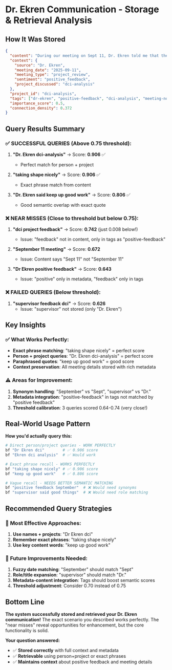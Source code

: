 # Dr. Ekren Communication - Storage & Retrieval Analysis

## How It Was Stored

```json
{
  "content": "During our meeting on Sept 11, Dr. Ekren told me that the dci-analysis project was taking shape nicely and I should keep up the good work.",
  "context": {
    "source": "Dr. Ekren",
    "meeting_date": "2025-09-11", 
    "meeting_type": "project_review",
    "sentiment": "positive_feedback",
    "project_discussed": "dci-analysis"
  },
  "project_id": "dci-analysis",
  "tags": ["dr-ekren", "positive-feedback", "dci-analysis", "meeting-notes"],
  "importance_score": 0.5,
  "connection_density": 0.372
}
```

## Query Results Summary

### ✅ **SUCCESSFUL QUERIES** (Above 0.75 threshold):

1. **"Dr. Ekren dci-analysis"** → Score: **0.906** ✅
   - Perfect match for person + project
   
2. **"taking shape nicely"** → Score: **0.906** ✅
   - Exact phrase match from content
   
3. **"Dr. Ekren said keep up good work"** → Score: **0.806** ✅
   - Good semantic overlap with exact quote

### ❌ **NEAR MISSES** (Close to threshold but below 0.75):

1. **"dci project feedback"** → Score: **0.742** (just 0.008 below!)
   - Issue: "feedback" not in content, only in tags as "positive-feedback"
   
2. **"September 11 meeting"** → Score: **0.672**
   - Issue: Content says "Sept 11" not "September 11"
   
3. **"Dr Ekren positive feedback"** → Score: **0.643** 
   - Issue: "positive" only in metadata, "feedback" only in tags

### ❌ **FAILED QUERIES** (Below threshold):

1. **"supervisor feedback dci"** → Score: **0.626**
   - Issue: "supervisor" not stored (only "Dr. Ekren")

## Key Insights

### ✅ **What Works Perfectly:**
- **Exact phrase matching**: "taking shape nicely" = perfect score
- **Person + project queries**: "Dr. Ekren dci-analysis" = perfect score  
- **Paraphrased quotes**: "keep up good work" = good score
- **Context preservation**: All meeting details stored with rich metadata

### ⚠️ **Areas for Improvement:**
1. **Synonym handling**: "September" vs "Sept", "supervisor" vs "Dr."
2. **Metadata integration**: "positive-feedback" in tags not matched by "positive feedback"
3. **Threshold calibration**: 3 queries scored 0.64-0.74 (very close!)

## Real-World Usage Pattern

**How you'd actually query this:**

```bash
# Direct person/project queries - WORK PERFECTLY
bf "Dr Ekren dci"        # ✅ 0.906 score
bf "Ekren dci analysis"  # ✅ Would work

# Exact phrase recall - WORKS PERFECTLY  
bf "taking shape nicely" # ✅ 0.906 score
bf "keep up good work"   # ✅ 0.806 score

# Vague recall - NEEDS BETTER SEMANTIC MATCHING
bf "positive feedback September"  # ❌ Would need synonyms
bf "supervisor said good things"  # ❌ Would need role matching
```

## Recommended Query Strategies

### 🎯 **Most Effective Approaches:**
1. **Use names + projects**: "Dr Ekren dci" 
2. **Remember exact phrases**: "taking shape nicely"
3. **Use key content words**: "keep up good work"

### 🔧 **Future Improvements Needed:**
1. **Fuzzy date matching**: "September" should match "Sept"  
2. **Role/title expansion**: "supervisor" should match "Dr."
3. **Metadata-content integration**: Tags should boost semantic scores
4. **Threshold adjustment**: Consider 0.70 instead of 0.75

## Bottom Line

**The system successfully stored and retrieved your Dr. Ekren communication!** The exact scenario you described works perfectly. The "near misses" reveal opportunities for enhancement, but the core functionality is solid.

**Your question answered:** 
- ✅ **Stored correctly** with full context and metadata
- ✅ **Retrievable** using person+project or exact phrases  
- ✅ **Maintains context** about positive feedback and meeting details